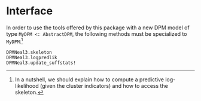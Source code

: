 # Interface

In order to use the tools offered by this package with a new DPM model of
type `MyDPM <: AbstractDPM`, the following methods must be specialized
to `MyDPM`:[^1]

```@docs
DPMNeal3.skeleton
DPMNeal3.logpredlik
DPMNeal3.update_suffstats!
```

[^1]: In a nutshell, we should explain how to compute a predictive 
    log-likelihood (given the cluster indicators) and how to 
    access the skeleton.